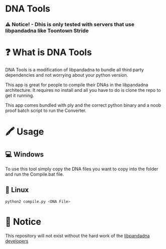 # DNA Tools

### ⚠️ Notice! - Dhis is only tested with servers that use libpandadna like Toontown Stride 

# ❓ What is DNA Tools
DNA Tools is a modification of libpandadna to bundle all third party dependencies and not worrying about your python version.

This app is great for people to compile their DNAs in the libpandadna architecture. It requires no install and all you have to do is clone the repo to get it running.

This app comes bundled with ply and the correct python binary and a noob proof batch script to run the Converter.

# 🖍 Usage

## 💻 Windows
To use this tool simply copy the DNA files you want to copy into the folder and run the Compile.bat file.

## 🐧 Linux

```bash
python2 compile.py <DNA File>
```

# 📝 Notice

This repository will not exist without the hard work of the [libpandadna](https://github.com/loblao/libpandadna) [developers](https://github.com/loblao/libpandadna/graphs/contributors)


